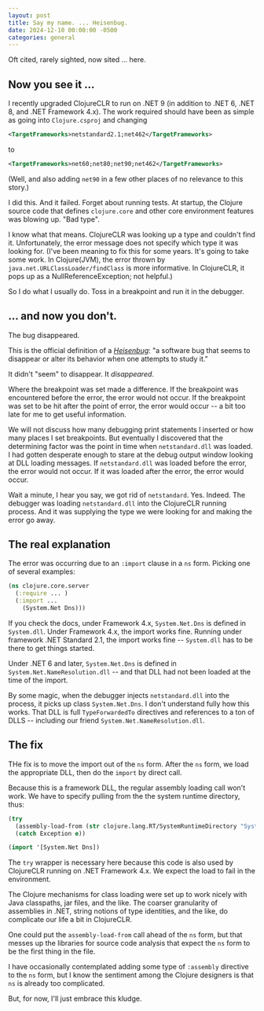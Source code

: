 ```yaml
---
layout: post
title: Say my name. ... Heisenbug.
date: 2024-12-10 00:00:00 -0500
categories: general
---
```


Oft cited, rarely sighted, now sited ... here.

## Now you see it ...

I recently upgraded ClojureCLR to run on .NET 9 (in addition to .NET 6, .NET 8, and .NET Framework 4.x).  The work required should have been as simple as going into `Clojure.csproj` and changing

```xml  
<TargetFrameworks>netstandard2.1;net462</TargetFrameworks>
```

to

```xml  
<TargetFrameworks>net60;net80;net90;net462</TargetFrameworks>
```

(Well, and also adding `net90` in a few other places of no relevance to this story.)

I did this.  And it failed.  Forget about running tests.  At startup, the Clojure source code that defines `clojure.core` and other core environment features was blowing up.  "Bad type".

I know what that means. ClojureCLR was looking up a type and couldn't find it.  Unfortunately, the error message does not specify which type it was looking for.  (I've been meaning to fix this for some years. It's going to take some work.  In Clojure(JVM), the error thrown by `java.net.URLClassLoader/findClass` is more informative.  In ClojureCLR, it pops up as a NullReferenceException; not helpful.)

So I do what I usually do.  Toss in a breakpoint and run it in the debugger.

## ... and now you don't.

The bug disappeared.

This is the official definition of a [_Heisenbug_](https://en.wikipedia.org/wiki/Heisenbug): "a software bug that seems to disappear or alter its behavior when one attempts to study it."

It didn't "seem" to disappear. It _disappeared_.

Where the breakpoint was set made a difference.  If the breakpoint was encountered before the error, the error would not occur.  If the breakpoint was set to be hit after the point of error, the error would occur -- a bit too late for me to get useful information.

We will not discuss how many debugging print statements I inserted or how many places I set breakpoints.  But eventually I discovered that the determining factor was the point in time when `netstandard.dll` was loaded.  I had gotten desperate enough to stare at the debug output window  looking at DLL loading messages.  If `netstandard.dll` was loaded before the error, the error would not occur.  If it was loaded after the error, the error would occur.

Wait a minute, I hear you say, we got rid of `netstandard`.  Yes.  Indeed.  The debugger was loading `netstandard.dll` into the ClojureCLR running process. And it was supplying the type we were looking for and making the error go away.

## The real explanation

The error was occurring due to an `:import` clause in a `ns` form. Picking one of several examples:

```clojure
(ns clojure.core.server 
  (:require ... )
  (:import ... 
    (System.Net Dns)))
```

If you check the docs, under Framework 4.x, `System.Net.Dns` is defined in `System.dll`.  Under Framework 4.x, the import works fine.  Running under framework .NET Standard 2.1, the import works fine -- `System.dll` has to be there to get things started.

 Under .NET 6 and later, `System.Net.Dns` is defined in `System.Net.NameResolution.dll` -- and that DLL had not been loaded at the time of the import.

By some magic, when the debugger injects `netstandard.dll` into the process, it picks up class `System.Net.Dns`.  I don't understand fully how this works. That DLL is full `TypeForwardedTo` directives and references to a ton of DLLS -- including our friend `System.Net.NameResolution.dll`.


## The fix

THe fix is to move the import out of the `ns` form.  After the `ns` form, we load the appropriate DLL, then do the `import` by direct call.

Because this is a framework DLL, the regular assembly loading call won't work.  We have to specify pulling from the the system runtime directory, thus:

```clojure
(try 
  (assembly-load-from (str clojure.lang.RT/SystemRuntimeDirectory "System.Net.NameResolution.dll"))
  (catch Exception e))  

(import '[System.Net Dns])
```

The `try` wrapper is necessary here because this code is also used by ClojureCLR running on .NET Framework 4.x.  We expect the load to fail in the environment.  

The Clojure mechanisms for class loading were set up to work nicely with Java classpaths, jar files, and the like.  The coarser granularity of assemblies in .NET, string notions of type identities, and the like, do complicate our life a bit in ClojureCLR.  

One could put the `assembly-load-from` call ahead of the `ns` form, but that messes up the libraries for source code analysis that expect the `ns` form to be the first thing in the file.

I have occasionally contemplated adding some type of `:assembly` directive to the `ns` form, but I know the sentiment among the Clojure designers is that `ns` is already too complicated.

But, for now, I'll just embrace this kludge.

